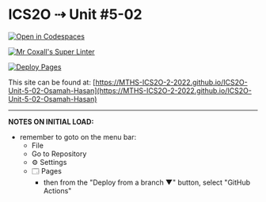 # ICS2O ⇢ Unit #5-02

[![Open in Codespaces](https://classroom.github.com/assets/launch-codespace-7f7980b617ed060a017424585567c406b6ee15c891e84e1186181d67ecf80aa0.svg)](https://classroom.github.com/open-in-codespaces?assignment_repo_id=11042508)

[![Mr Coxall's Super Linter](https://github.com/MTHS-ICS2O-2-2022/ICS2O-Unit-5-02-Osamah-Hasan/workflows/Mr%20Coxall's%20Super%20Linter/badge.svg)](https://github.com/MTHS-ICS2O-2-2022/ICS2O-Unit-5-02-Osamah-Hasan/actions)

[![Deploy Pages](https://github.com/MTHS-ICS2O-2-2022/ICS2O-Unit-5-02-Osamah-Hasan/workflows/Deploy%20Pages/badge.svg)](https://github.com/MTHS-ICS2O-2-2022/ICS2O-Unit-5-02-Osamah-Hasan/actions)

This site can be found at: [https://MTHS-ICS2O-2-2022.github.io/ICS2O-Unit-5-02-Osamah-Hasan](https://MTHS-ICS2O-2-2022.github.io/ICS2O-Unit-5-02-Osamah-Hasan)

---

**NOTES ON INITIAL LOAD:**
- remember to goto on the menu bar:
  - File
  - Go to Repository
  - ⚙ Settings
  - 🗔 Pages
    - then from the "Deploy from a branch ▼" button, select "GitHub Actions"
